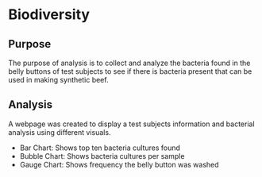# Biodiversity

## Purpose
The purpose of analysis is to collect and analyze the bacteria found in the belly buttons of test subjects to see if there is bacteria present that can be used in making synthetic beef.

## Analysis
A webpage was created to display a test subjects information and bacterial analysis using different visuals.  
- Bar Chart: Shows top ten bacteria cultures found
- Bubble Chart: Shows bacteria cultures per sample
- Gauge Chart: Shows frequency the belly button was washed
